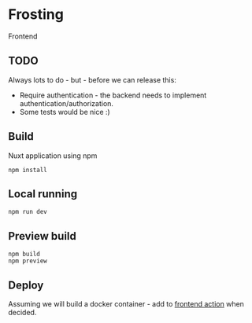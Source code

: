 # Frosting

Frontend

## TODO

Always lots to do - but - before we can release this:

* Require authentication - the backend needs to implement authentication/authorization.
* Some tests would be nice :)

## Build

Nuxt application using npm

    npm install

## Local running

    npm run dev

## Preview build

    npm build
    npm preview

## Deploy

Assuming we will build a docker container - add to [frontend action](../.github/workflows/frontend.yaml) when decided.
